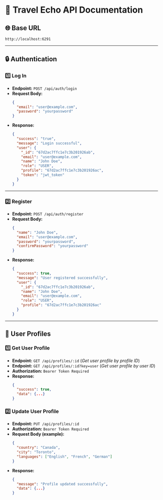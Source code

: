 # **📌 Travel Echo API Documentation**

## **🌐 Base URL**  
```http
http://localhost:6291
```

---

## **🔒 Authentication**  

### **1️⃣ Log In**  
- **Endpoint:** `POST /api/auth/login`  
- **Request Body:**  
  ```json
  {
    "email": "user@example.com",
    "password": "yourpassword"
  }
  ```
- **Response:**  
  ```json
  {
    "success": "true",
    "message": "Login successful",
    "user": {
      "_id": "67d2ac7ffc1e7c3b201926ab",
      "email": "user@example.com",
      "name": "John Doe",
      "role": "USER",
      "profile": "67d2ac7ffc1e7c3b201926ac",
      "token": "jwt_token"
    }
  }
  ```

---

### **2️⃣ Register**  
- **Endpoint:** `POST /api/auth/register`  
- **Request Body:**  
  ```json
  {
    "name": "John Doe",
    "email": "user@example.com",
    "password": "yourpassword",
    "confirmPassword": "yourpassword"
  }
  ```
- **Response:**  
  ```json
  {
    "success": true,
    "message": "User registered successfully",
    "user": {
      "_id": "67d2ac7ffc1e7c3b201926ab",
      "name": "John Doe",
      "email": "user@example.com",
      "role": "USER",
      "profile": "67d2ac7ffc1e7c3b201926ac"
    }
  }
  ```

---

## **👤 User Profiles**  

### **1️⃣ Get User Profile**  
- **Endpoint:** `GET /api/profiles/:id` (_Get user profile by profile ID_)
- **Endpoint:** `GET /api/profiles/:id?key=user` (_Get user profile by user ID_)
- **Authorization:** `Bearer Token Required`  
- **Response:**  
  ```json
  {
    "success": true,
    "data": {...}
  }
  ```

### **2️⃣ Update User Profile**  
- **Endpoint:** `PUT /api/profiles/:id`  
- **Authorization:** `Bearer Token Required`  
- **Request Body (example):**  
  ```json
  {
    "country": "Canada",
    "city": "Toronto",
    "languages": ["English", "French", "German"]
  }
  ```
- **Response:**  
  ```json
  {
    "message": "Profile updated successfully",
    "data": {...}
  }
  ```

